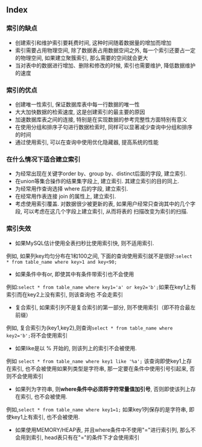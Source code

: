 ## Index

### 索引的缺点

- 创建索引和维护索引要耗费时间, 这种时间随着数据量的增加而增加
- 索引需要占用物理空间, 除了数据表占用数据空间之外, 每一个索引还要占一定的物理空间, 如果建立聚簇索引, 那么需要的空间就会更大
- 当对表中的数据进行增加、删除和修改的时候, 索引也需要维护, 降低数据维护的速度

### 索引的优点

- 创建唯一性索引, 保证数据库表中每一行数据的唯一性
- 大大加快数据的检索速度, 这是创建索引的最主要的原因
- 加速数据库表之间的连接, 特别是在实现数据的参考完整性方面特别有意义
- 在使用分组和排序子句进行数据检索时, 同样可以显著减少查询中分组和排序的时间
- 通过使用索引, 可以在查询中使用优化隐藏器, 提高系统的性能

### 在什么情况下适合建立索引

- 为经常出现在关键字order by、group by、distinct后面的字段, 建立索引. 
- 在union等集合操作的结果集字段上, 建立索引. 其建立索引的目的同上. 
- 为经常用作查询选择 where 后的字段, 建立索引. 
- 在经常用作表连接 join 的属性上, 建立索引. 
- 考虑使用索引覆盖. 对数据很少被更新的表, 如果用户经常只查询其中的几个字段, 可以考虑在这几个字段上建立索引, 从而将表的
扫描改变为索引的扫描. 


### 索引失效

- 如果MySQL估计使用全表扫秒比使用索引快, 则不适用索引. 

例如, 如果列key均匀分布在1和100之间, 下面的查询使用索引就不是很好:`select * from table_name where key>1 and key<90;`

- 如果条件中有or, 即使其中有条件带索引也不会使用

例如:`select * from table_name where key1='a' or key2='b';`如果在key1上有索引而在key2上没有索引, 则该查询也
不会走索引

- 复合索引, 如果索引列不是复合索引的第一部分, 则不使用索引（即不符合最左前缀）

例如, 复合索引为(key1,key2),则查询`select * from table_name where key2='b';`将不会使用索引

- 如果like是以 % 开始的, 则该列上的索引不会被使用. 

例如 `select * from table_name where key1 like '%a';` 该查询即使key1上存在索引, 也不会被使用如果列类型是字符串, 
那一定要在条件中使用引号引起来, 否则不会使用索引

- 如果列为字符串, 则**where条件中必须将字符常量值加引号**, 否则即使该列上存在索引, 也不会被使用. 

例如,`select * from table_name where key1=1;` 如果key1列保存的是字符串, 即使key1上有索引, 也不会被使用. 

- 如果使用MEMORY/HEAP表, 并且where条件中不使用"="进行索引列, 那么不会用到索引, head表只有在"="的条件下才会使用索引
